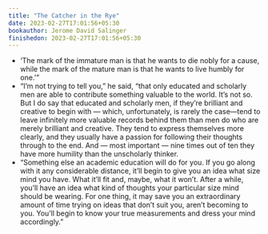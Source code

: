 ```yaml
---
title: "The Catcher in the Rye"
date: 2023-02-27T17:01:56+05:30
bookauthor: Jerome David Salinger
finishedon: 2023-02-27T17:01:56+05:30
---
```

- ‘The mark of the immature man is that he wants to die nobly for a cause, while the mark of the mature man is that he wants to live humbly for one.’”
- “I’m not trying to tell you,” he said, “that only educated and scholarly men are able to contribute something valuable to the world. It’s not so. But I do say that educated and scholarly men, if they’re brilliant and creative to begin with — which, unfortunately, is rarely the case—tend to leave infinitely more valuable records behind them than men do who are merely brilliant and creative. They tend to express themselves more clearly, and they usually have a passion for following their thoughts through to the end. And — most important — nine times out of ten they have more humility than the unscholarly thinker.
- “Something else an academic education will do for you. If you go along with it any considerable distance, it’ll begin to give you an idea what size mind you have. What it’ll fit and, maybe, what it won’t. After a while, you’ll have an idea what kind of thoughts your particular size mind should be wearing. For one thing, it may save you an extraordinary amount of time trying on ideas that don’t suit you, aren’t becoming to you. You’ll begin to know your true measurements and dress your mind accordingly.”
